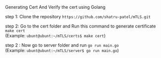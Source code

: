Generating Cert And Verify the cert using Golang 

 step 1: Clone the repository ```https://github.com/shatru-patel/mTLS.git```

 step 2: Go to the cert folder and Run this command to generate certificate ```make cert```  
          (Example: ``ubunt@ubunt:~/mTLS/certs$ make cert``)
 
 step 2 : Now go to server folder and run ```go run main.go```    
         (Example: ``ubunt@ubunt:~/mTLS/server$ go run main.go``)

